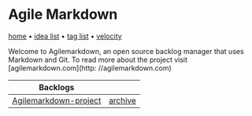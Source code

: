 # Agile Markdown

[home](index.md) • [idea list](ideas.md) • [tag list](tags.md) • [velocity](velocity.md)

Welcome to Agilemarkdown, an open source backlog manager that uses Markdown and Git. To read more about the project visit [agilemarkdown.com](http: //agilemarkdown.com)  

| Backlogs |  |
|---|---|
| [Agilemarkdown-project](agilemarkdown-project.md) | [archive](agilemarkdown-project/archive.md) |